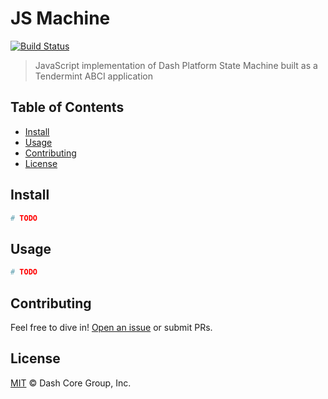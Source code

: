 # JS Machine

[![Build Status](https://travis-ci.com/dashevo/js-machine.svg?branch=master)](https://travis-ci.com/dashevo/js-machine)

> JavaScript implementation of Dash Platform State Machine built as a Tendermint ABCI application

## Table of Contents

- [Install](#install)
- [Usage](#usage)
- [Contributing](#contributing)
- [License](#license)

## Install

```sh
# TODO
```

## Usage

```sh
# TODO
```

## Contributing

Feel free to dive in! [Open an issue](https://github.com/dashevo/js-machine/issues/new) or submit PRs.

## License

[MIT](LICENSE) &copy; Dash Core Group, Inc.
